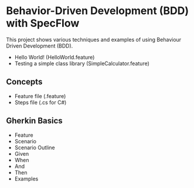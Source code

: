 # Behavior-Driven Development (BDD) with SpecFlow
This project shows various techniques and examples of using Behaviour Driven Development (BDD).  

- Hello World! (HelloWorld.feature)
- Testing a simple class library (SimpleCalculator.feature)

## Concepts 

- Feature file (.feature)
- Steps file (.cs for C#) 


## Gherkin Basics 

- Feature
- Scenario
- Scenario Outline
- Given 
- When 
- And 
- Then 
- Examples 


